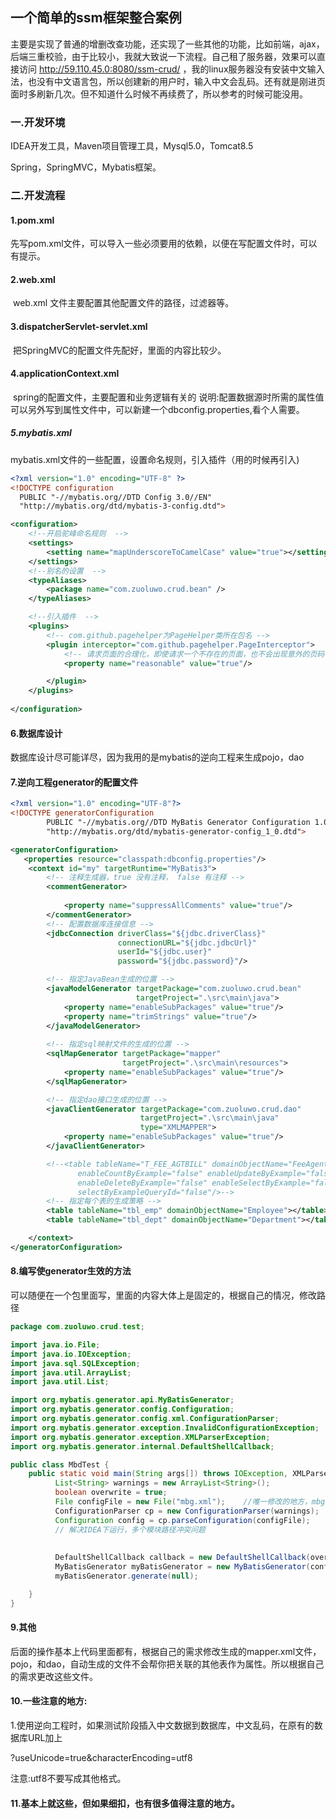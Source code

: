 ## 一个简单的ssm框架整合案例

主要是实现了普通的增删改查功能，还实现了一些其他的功能，比如前端，ajax，后端三重校验，由于比较小，我就大致说一下流程。自己租了服务器，效果可以直接访问 http://59.110.45.0:8080/ssm-crud/ ，我的linux服务器没有安装中文输入法，也没有中文语言包，所以创建新的用户时，输入中文会乱码。还有就是刚进页面时多刷新几次。但不知道什么时候不再续费了，所以参考的时候可能没用。



### 一.开发环境

IDEA开发工具，Maven项目管理工具，Mysql5.0，Tomcat8.5

Spring，SpringMVC，Mybatis框架。

### 二.开发流程

#### 1.pom.xml	

​	先写pom.xml文件，可以导入一些必须要用的依赖，以便在写配置文件时，可以有提示。

#### 2.web.xml 

​	web.xml 文件主要配置其他配置文件的路径，过滤器等。

#### 3.dispatcherServlet-servlet.xml

​	把SpringMVC的配置文件先配好，里面的内容比较少。

#### 4.applicationContext.xml

​	spring的配置文件，主要配置和业务逻辑有关的	说明:配置数据源时所需的属性值可以另外写到属性文件中，可以新建一个dbconfig.properties,看个人需要。

##### 5.mybatis.xml

​	mybatis.xml文件的一些配置，设置命名规则，引入插件（用的时候再引入)

```xml
<?xml version="1.0" encoding="UTF-8" ?>
<!DOCTYPE configuration
  PUBLIC "-//mybatis.org//DTD Config 3.0//EN"
  "http://mybatis.org/dtd/mybatis-3-config.dtd">

<configuration>
	<!--开启驼峰命名规则  -->
	<settings>
		<setting name="mapUnderscoreToCamelCase" value="true"></setting>
	</settings>
	<!--别名的设置  -->
	<typeAliases>
		<package name="com.zuoluwo.crud.bean" />
	</typeAliases>

	<!--引入插件  -->
	<plugins>
		<!-- com.github.pagehelper为PageHelper类所在包名 -->
		<plugin interceptor="com.github.pagehelper.PageInterceptor">
			<!-- 请求页面的合理化，即使请求一个不存在的页面，也不会出现意外的页码 -->
			<property name="reasonable" value="true"/>

		</plugin>
	</plugins>
	
</configuration>

```



#### 6.数据库设计

​	数据库设计尽可能详尽，因为我用的是mybatis的逆向工程来生成pojo，dao

#### 7.逆向工程generator的配置文件

```xml
<?xml version="1.0" encoding="UTF-8"?>
<!DOCTYPE generatorConfiguration
        PUBLIC "-//mybatis.org//DTD MyBatis Generator Configuration 1.0//EN"
        "http://mybatis.org/dtd/mybatis-generator-config_1_0.dtd">

<generatorConfiguration>
   <properties resource="classpath:dbconfig.properties"/>
    <context id="my" targetRuntime="MyBatis3">
    	<!-- 注释生成器，true 没有注释， false 有注释 -->
        <commentGenerator>
           
            <property name="suppressAllComments" value="true"/>
        </commentGenerator>
		<!-- 配置数据库连接信息 -->
        <jdbcConnection driverClass="${jdbc.driverClass}"
                        connectionURL="${jdbc.jdbcUrl}"
                        userId="${jdbc.user}"
                        password="${jdbc.password}"/>

		<!-- 指定JavaBean生成的位置 -->
        <javaModelGenerator targetPackage="com.zuoluwo.crud.bean"
                            targetProject=".\src\main\java">
            <property name="enableSubPackages" value="true"/>
            <property name="trimStrings" value="true"/>
        </javaModelGenerator>
		
		<!-- 指定sql映射文件的生成的位置 -->
        <sqlMapGenerator targetPackage="mapper"
                         targetProject=".\src\main\resources">
            <property name="enableSubPackages" value="true"/>
        </sqlMapGenerator>

		<!-- 指定dao接口生成的位置 -->
        <javaClientGenerator targetPackage="com.zuoluwo.crud.dao"
                             targetProject=".\src\main\java"
                             type="XMLMAPPER">
            <property name="enableSubPackages" value="true"/>
        </javaClientGenerator>

        <!--<table tableName="T_FEE_AGTBILL" domainObjectName="FeeAgentBill"
               enableCountByExample="false" enableUpdateByExample="false"
               enableDeleteByExample="false" enableSelectByExample="false"
               selectByExampleQueryId="false"/>-->
		<!-- 指定每个表的生成策略 -->
        <table tableName="tbl_emp" domainObjectName="Employee"></table>
        <table tableName="tbl_dept" domainObjectName="Department"></table>

    </context>
</generatorConfiguration>
```

#### 8.编写使generator生效的方法

可以随便在一个包里面写，里面的内容大体上是固定的，根据自己的情况，修改路径

```java
package com.zuoluwo.crud.test;

import java.io.File;
import java.io.IOException;
import java.sql.SQLException;
import java.util.ArrayList;
import java.util.List;

import org.mybatis.generator.api.MyBatisGenerator;
import org.mybatis.generator.config.Configuration;
import org.mybatis.generator.config.xml.ConfigurationParser;
import org.mybatis.generator.exception.InvalidConfigurationException;
import org.mybatis.generator.exception.XMLParserException;
import org.mybatis.generator.internal.DefaultShellCallback;

public class MbdTest {
	public static void main(String args[]) throws IOException, XMLParserException, InvalidConfigurationException, SQLException, InterruptedException{
		  List<String> warnings = new ArrayList<String>();
	      boolean overwrite = true;
	      File configFile = new File("mbg.xml");	//唯一修改的地方，mbg.xml 就是generator 所必选的配置文件，一般吧这个mbg.xml文件写在pom.xml同一路径下
	      ConfigurationParser cp = new ConfigurationParser(warnings);
	      Configuration config = cp.parseConfiguration(configFile);
	      // 解决IDEA下运行，多个模块路径冲突问题
	    
	     
	      DefaultShellCallback callback = new DefaultShellCallback(overwrite);
	      MyBatisGenerator myBatisGenerator = new MyBatisGenerator(config, callback, warnings);
	      myBatisGenerator.generate(null);

	}
}

```

#### 9.其他

后面的操作基本上代码里面都有，根据自己的需求修改生成的mapper.xml文件，pojo，和dao，自动生成的文件不会帮你把关联的其他表作为属性。所以根据自己的需求更改这些文件。

#### 10.一些注意的地方:

1.使用逆向工程时，如果测试阶段插入中文数据到数据库，中文乱码，在原有的数据库URL加上

?useUnicode=true&amp;characterEncoding=utf8

 注意:utf8不要写成其他格式。

#### 11.基本上就这些，但如果细扣，也有很多值得注意的地方。











